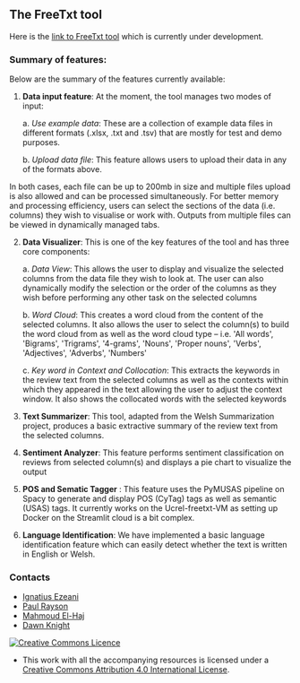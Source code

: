 ## The FreeTxt tool

Here is the [link to FreeTxt tool](https://ucrel-welsh-freetxt-app-home-6pshxm.streamlit.app/) which is currently under development. 

### Summary of features:
Below are the summary of the features currently available:
1.	**Data input feature**: At the moment, the tool manages two modes of input:

    a.	_Use example data_: These are a collection of example data files in different formats (.xlsx, .txt and .tsv) that are mostly for test and demo purposes.

    b.	_Upload data file_: This feature allows users to upload their data in any of the formats above.

In both cases, each file can be up to 200mb in size and multiple files upload is also allowed and can be processed simultaneously. For better memory and processing efficiency, users can select the sections of the data (i.e. columns) they wish to visualise or work with. Outputs from multiple files can be viewed in dynamically managed tabs.

2.	**Data Visualizer**: This is one of the key features of the tool and has three core components:
 
    a. _Data View_:  This allows the user to display and visualize the selected columns from the data file they wish to look at. The user can also dynamically modify the selection or the order of the columns as they wish before performing any other task on the selected columns
   
    b.	_Word Cloud_: This creates a word cloud from the content of the selected columns. It also allows the user to select the column(s) to build the word cloud from as well as the word cloud type – i.e. 'All words', 'Bigrams', 'Trigrams', '4-grams', 'Nouns', 'Proper nouns', 'Verbs', 'Adjectives', 'Adverbs', 'Numbers'
   
    c.	_Key word in Context and Collocation_: This extracts the keywords in the review text from the selected columns as well as the contexts within which they appeared in the text allowing the user to adjust the context window. It also shows the collocated words with the selected keywords

3.	**Text Summarizer**: This tool, adapted from the Welsh Summarization project, produces a basic extractive summary of the review text from the selected columns.

4.	**Sentiment Analyzer**: This feature performs sentiment classification on reviews from selected column(s) and displays a pie chart to visualize the output 

5.	**POS and Sematic Tagger** : This feature uses the PyMUSAS pipeline on Spacy to generate and display POS (CyTag) tags as well as semantic (USAS) tags. It currently works on the Ucrel-freetxt-VM as setting up Docker on the Streamlit cloud is a bit complex.

6.	**Language Identification**: We have implemented a basic language identification feature which can easily detect whether the text is written in English or Welsh.

### Contacts
- [Ignatius Ezeani](https://github.com/IgnatiusEzeani)
- [Paul Rayson](https://github.com/perayson)
- [Mahmoud El-Haj](https://github.com/drelhaj)
- [Dawn Knight](https://github.com/DawnKnight-Cardiff)

<a rel="license" href="http://creativecommons.org/licenses/by/4.0/"><img alt="Creative Commons Licence" style="border-width:0" src="https://i.creativecommons.org/l/by/4.0/88x31.png" /></a>
- This work with all the accompanying resources is licensed under a <a rel="license" href="http://creativecommons.org/licenses/by/4.0/">Creative Commons Attribution 4.0 International License</a>.
